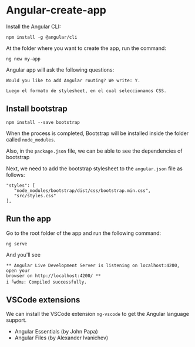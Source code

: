 # Angular-create-app

Install the Angular CLI:

```
npm install -g @angular/cli
```

At the folder where you want to create the app, run the command:

```
ng new my-app
```

Angular app will ask the following questions:

```
Would you like to add Angular routing? We write: Y.

Luego el formato de stylesheet, en el cual seleccionamos CSS.
```

## Install bootstrap

```
npm install --save bootstrap
```

When the process is completed, Bootstrap will be installed inside the folder called `node_modules`.

Also, in the `package.json` file, we can be able to see the dependencies of bootstrap

Next, we need to add the bootstrap stylesheet to the `angular.json` file as follows:

```
"styles": [
   "node_modules/bootstrap/dist/css/bootstrap.min.css",
   "src/styles.css"
],
```

## Run the app

Go to the root folder of the app and run the following command:

```
ng serve
```

And you'll see

```
** Angular Live Development Server is listening on localhost:4200, open your
browser on http://localhost:4200/ **
i ｢wdm｣: Compiled successfully.
```

## VSCode extensions

We can install the VSCode extension `ng-vscode` to get the Angular language support.

- Angular Essentials (by John Papa)
- Angular Files (by Alexander Ivanichev)
